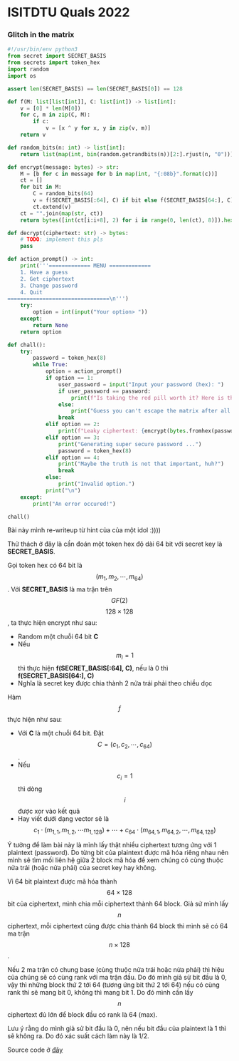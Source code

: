 # ISITDTU Quals 2022

### Glitch in the matrix

```python
#!/usr/bin/env python3
from secret import SECRET_BASIS
from secrets import token_hex
import random
import os

assert len(SECRET_BASIS) == len(SECRET_BASIS[0]) == 128

def f(M: list[list[int]], C: list[int]) -> list[int]:
    v = [0] * len(M[0])
    for c, m in zip(C, M):
        if c:
            v = [x ^ y for x, y in zip(v, m)]
    return v

def random_bits(n: int) -> list[int]:
    return list(map(int, bin(random.getrandbits(n))[2:].rjust(n, "0")))

def encrypt(message: bytes) -> str:
    M = [b for c in message for b in map(int, "{:08b}".format(c))]
    ct = []
    for bit in M:
        C = random_bits(64)
        v = f(SECRET_BASIS[:64], C) if bit else f(SECRET_BASIS[64:], C)
        ct.extend(v)
    ct = "".join(map(str, ct))
    return bytes([int(ct[i:i+8], 2) for i in range(0, len(ct), 8)]).hex()

def decrypt(ciphertext: str) -> bytes:
    # TODO: implement this pls
    pass

def action_prompt() -> int:
    print('''============= MENU =============
    1. Have a guess
    2. Get ciphertext
    3. Change password
    4. Quit
================================\n''')
    try:
        option = int(input("Your option> "))
    except:
        return None
    return option

def chall():
    try:
        password = token_hex(8)
        while True:
            option = action_prompt()
            if option == 1:
                user_password = input("Input your password (hex): ")
                if user_password == password:
                    print(f"Is taking the red pill worth it? Here is the truth that you want: {os.environ['FLAG']}.")
                else:
                    print("Guess you can't escape the matrix after all.", password)
                break
            elif option == 2:
                print(f"Leaky ciphertext: {encrypt(bytes.fromhex(password))}")
            elif option == 3:
                print("Generating super secure password ...")
                password = token_hex(8)
            elif option == 4:
                print("Maybe the truth is not that important, huh?")
                break
            else:
                print("Invalid option.")
            print("\n")
    except:
        print("An error occured!")

chall()
```

Bài này mình re-writeup từ hint của của một idol :))))

Thử thách ở đây là cần đoán một token hex độ dài 64 bit với secret key là **SECRET\_BASIS**.

Gọi token hex có 64 bit là $$(m_1, m_2, \cdots, m_{64})$$. Với **SECRET\_BASIS** là ma trận trên $$GF(2)$$ $$128 \times 128$$, ta thực hiện encrypt như sau:

* Random một chuỗi 64 bit **C**
* Nếu $$m_i = 1$$ thì thực hiện **f(SECRET\_BASIS\[:64], C)**, nếu là 0 thì **f(SECRET\_BASIS\[64:], C)**
* Nghĩa là secret key được chia thành 2 nửa trái phải theo chiều dọc

Hàm $$f$$ thực hiện như sau:

* Với **C** là một chuỗi 64 bit. Đặt $$C = (c_1, c_2, \cdots, c_{64})$$.
* Nếu $$c_i = 1$$ thì dòng $$i$$ được xor vào kết quả
* Hay viết dưới dạng vector sẽ là $$c_1 \cdot (m_{1,1}, m_{1,2}, \cdots m_{1,128}) + \cdots + c_{64} \cdot (m_{64,1}, m_{64,2}, \cdots, m_{64,128})$$

Ý tưởng để làm bài này là mình lấy thật nhiều ciphertext tương ứng với 1 plaintext (password). Do từng bit của plaintext được mã hóa riêng nhau nên mình sẽ tìm mối liên hệ giữa 2 block mã hóa để xem chúng có cùng thuộc nửa trái (hoặc nửa phải) của secret key hay không.

Vì 64 bit plaintext được mã hóa thành $$64 \times 128$$ bit của ciphertext, mình chia mỗi ciphertext thành 64 block. Giả sử mình lấy $$n$$ ciphertext, mỗi ciphertext cũng được chia thành 64 block thì mình sẽ có 64 ma trận $$n \times 128$$.

Nếu 2 ma trận có chung base (cùng thuộc nửa trái hoặc nửa phải) thì hiệu của chúng sẽ có cùng rank với ma trận đầu. Do đó mình giả sử bit đầu là 0, vậy thì những block thứ 2 tới 64 (tương ứng bit thứ 2 tới 64) nếu có cùng rank thì sẽ mang bit 0, không thì mang bit 1. Do đó mình cần lấy $$n$$ ciphertext đủ lớn để block đầu có rank là 64 (max).

Lưu ý rằng do mình giả sử bit đầu là 0, nên nếu bit đầu của plaintext là 1 thì sẽ không ra. Do đó xác suất cách làm này là 1/2.

Source code ở [đây](https://github.com/dunglq2000/CTF/tree/master/ISITDTUCTF/2022/glitch\_in\_the\_matrix)

